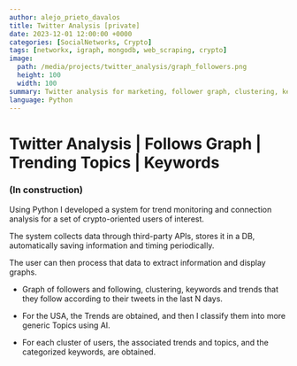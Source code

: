 ```yaml
---
author: alejo_prieto_davalos
title: Twitter Analysis [private]
date: 2023-12-01 12:00:00 +0000
categories: [SocialNetworks, Crypto]
tags: [networkx, igraph, mongodb, web_scraping, crypto]
image:
  path: /media/projects/twitter_analysis/graph_followers.png
  height: 100
  width: 100
summary: Twitter analysis for marketing, follower graph, clustering, keywords, metrics, storage in a historical DB.
language: Python
---
```


# Twitter Analysis | Follows Graph | Trending Topics | Keywords
### (In construction)

Using Python I developed a system for trend monitoring and connection analysis for a set of crypto-oriented users of interest.

The system collects data through third-party APIs, stores it in a DB, automatically saving information and timing periodically.

The user can then process that data to extract information and display graphs.



- Graph of followers and following, clustering, keywords and trends that they follow according to their tweets in the last N days.

- For the USA, the Trends are obtained, and then I classify them into more generic Topics using AI.

- For each cluster of users, the associated trends and topics, and the categorized keywords, are obtained.